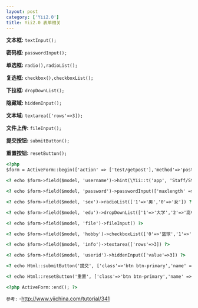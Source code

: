 ```yaml
---
layout: post
category: ['Yii2.0']
title: Yii2.0 表单相关
---
```


**文本框:** `textInput();`

**密码框:** `passwordInput();`

**单选框:** `radio(),radioList();`

**复选框:** `checkbox(),checkboxList();`

**下拉框:** `dropDownList();`

**隐藏域:** `hiddenInput();`

**文本域:** `textarea(['rows'=>3]);`

**文件上传:** `fileInput();`

**提交按钮:** `submitButton();`

**重置按钮:** `resetButtun();`

```html
<?php
$form = ActiveForm::begin(['action' => ['test/getpost'],'method'=>'post',]); ?>

<? echo $form->field($model, 'username')->hint(\Yii::t('app', 'Staff/Student Number'))->textInput(['maxlength' => 20]) ?>// hint()表单设置默认描述信息

<? echo $form->field($model, 'password')->passwordInput(['maxlength' => 20]) ?>

<? echo $form->field($model, 'sex')->radioList(['1'=>'男','0'=>'女']) ?>

<? echo $form->field($model, 'edu')->dropDownList(['1'=>'大学','2'=>'高中','3'=>'初中'], ['prompt'=>'请选择','value'=>$model->id,'style'=>'width:120px']) ?>// value设置默认值

<? echo $form->field($model, 'file')->fileInput() ?>

<? echo $form->field($model, 'hobby')->checkboxList(['0'=>'篮球','1'=>'足球','2'=>'羽毛球','3'=>'乒乓球']) ?>

<? echo $form->field($model, 'info')->textarea(['rows'=>3]) ?>

<? echo $form->field($model, 'userid')->hiddenInput(['value'=>3]) ?>

<? echo Html::submitButton('提交', ['class'=>'btn btn-primary','name' =>'submit-button']) ?>

<? echo Html::resetButton('重置', ['class'=>'btn btn-primary','name' =>'submit-button']) ?>

<?php ActiveForm::end(); ?>
```



`参考:`
-<http://www.yiichina.com/tutorial/341>
